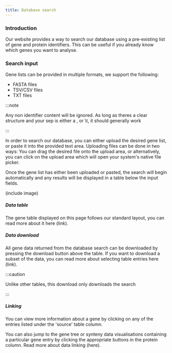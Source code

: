 ```yaml
---
title: Database search
---
```


### Introduction

Our website provides a way to search our database using a pre-existing list of gene and protein identifiers. This can be useful if you already know which genes you want to analyse.

### Search input

Gene lists can be provided in multiple formats, we support the following:

- FASTA files
- TSV/CSV files
- TXT files

:::note

Any non identifier content will be ignored. As long as theres a clear structure and your sep is either a , or \t, it should generally work

:::

In order to search our database, you can either upload the desired gene list, or paste it into the provided text area. Uploading files can be done in two ways: You can drag the desired file onto the upload area, or alternatively, you can click on the upload area which will open your system's native file picker.

Once the gene list has either been uploaded or pasted, the search will begin automatically and any results will be displayed in a table below the input fields.

(include image)

##### Data table

The gene table displayed on this page follows our standard layout, you can read more about it here (link).

##### Data download

All gene data returned from the database search can be downloaded by pressing the download button above the table. If you want to download a subset of the data, you can read more about selecting table entries here (link).

:::caution

Unlike other tables, this download only downloads the search

:::

##### Linking

You can view more information about a gene by clicking on any of the entries listed under the 'source' table column.

You can also jump to the gene tree or synteny data visualisations containing a particular gene entry by clicking the appropriate buttons in the protein column. Read more about data linking (here).
